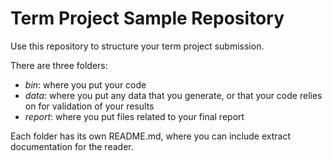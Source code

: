 # Term Project Sample Repository

Use this repository to structure your term project submission.

There are three folders:
 - *bin*: where you put your code
 - *data*: where you put any data that you generate, or that your code relies on for validation of your results
 - *report*: where you put files related to your final report

 Each folder has its own README.md, where you can include extract documentation for the reader.

 
